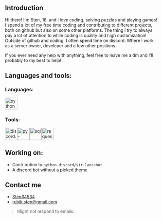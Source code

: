 ## Introduction
Hi there! I'm Sten, 16, and I love coding, solving puzzles and playing games! I spend a lot of my free time coding and contributing to different projects, both on github but also on some other platforms. The thing I try to always pay a lot of attention to while coding is quality and high customization! Outside of github and coding, I often spend time on discord. Where I work as a server owner, developer and a few other positions.

If you ever need any help with anything, feel free to leave me a dm and I'll probably to my best to help!

## Languages and tools:

### Languages:
<div align="left">
  <img src="https://upload.wikimedia.org/wikipedia/commons/thumb/c/c3/Python-logo-notext.svg/1200px-Python-logo-notext.svg.png" alt="python" width=40 height=40>
</div>

### Tools:
<div align="left">
  <img src="https://opencollective-production.s3.us-west-1.amazonaws.com/65ce4980-9d08-11ec-b627-7dcae50745f0.png" alt="discord.py" width=40 height=40><img src="https://docs.pycord.dev/en/master/_static/pycord_logo.png" alt="py-cord" width=40 height=40><img src="https://symbols.getvecta.com/stencil_28/61_sql-database-generic.90b41636a8.png" alt="sql" width=40 height=40><img src="https://upload.wikimedia.org/wikipedia/commons/a/aa/Requests_Python_Logo.png" alt="requests" width=40 height=40>
</div>

## Working on:
- Contribution to `python-discord/sir-lancebot`
- A discord bot without a picked theme

## Contact me
- [Sten#4534](https://discordapp.com/users/753681550670954536)
- rubik.sten@gmail.com
> Might not respond to emails.
